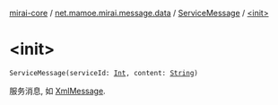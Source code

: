 [mirai-core](../../index.md) / [net.mamoe.mirai.message.data](../index.md) / [ServiceMessage](index.md) / [&lt;init&gt;](./-init-.md)

# &lt;init&gt;

`ServiceMessage(serviceId: `[`Int`](https://kotlinlang.org/api/latest/jvm/stdlib/kotlin/-int/index.html)`, content: `[`String`](https://kotlinlang.org/api/latest/jvm/stdlib/kotlin/-string/index.html)`)`

服务消息, 如 [XmlMessage](../-xml-message/index.md).

